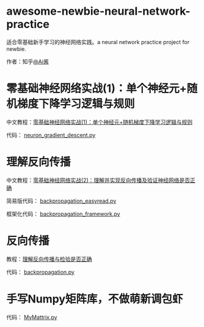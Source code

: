 # awesome-newbie-neural-network-practice
适合零基础新手学习的神经网络实践。a neural network practice project for newbie.

作者：知乎[@Ai酱](https://www.zhihu.com/people/yuanmuou/activities)

# 零基础神经网络实战(1)：单个神经元+随机梯度下降学习逻辑与规则

中文教程：[零基础神经网络实战(1)：单个神经元+随机梯度下降学习逻辑与规则](https://zhuanlan.zhihu.com/p/59678480)

代码： [neuron_gradient_descent.py](neuron_gradient_descent.py) 

# 理解反向传播

中文教程：[零基础神经网络实战(2)：理解并实现反向传播及验证神经网络是否正确](https://zhuanlan.zhihu.com/p/60539567)

简易版代码： [backpropagation_easyread.py](backpropagation\backpropagation_easyread.py) 

框架化代码： [backpropagation_framework.py](backpropagation\backpropagation_framework.py) 

# 反向传播

教程：[理解反向传播与检验是否正确](https://zhuanlan.zhihu.com/p/60539567)

代码： [backpropagation.py](https://github.com/varyshare/newbie_neural_network_practice/blob/master/backpropagation.py)

# 手写Numpy矩阵库，不做萌新调包虾

代码： [MyMattrix.py](MyMattrix.py) 
